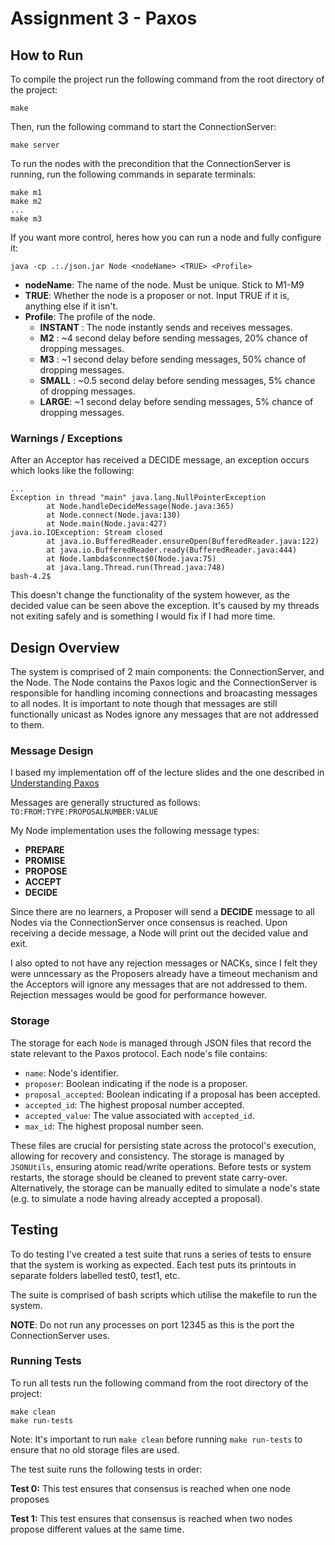 # Assignment 3 - Paxos
## How to Run 
To compile the project run the following command from the root directory of the project:
```
make
```

Then, run the following command to start the ConnectionServer:
```
make server
```

To run the nodes with the precondition that the ConnectionServer is running, run the following commands in separate terminals:
```
make m1
make m2 
...
make m3
```

If you want more control, heres how you can run a node and fully configure it:

```
java -cp .:./json.jar Node <nodeName> <TRUE> <Profile>
```
* **nodeName**: The name of the node. Must be unique. Stick to M1-M9
* **TRUE**: Whether the node is a proposer or not. Input TRUE if it is, anything else if it isn't.
* **Profile**: The profile of the node. 
    * **INSTANT** : The node instantly sends and receives messages.
    * **M2** : ~4 second delay before sending messages, 20% chance of dropping messages.
    * **M3** : ~1 second delay before sending messages, 50% chance of dropping messages.
    * **SMALL** : ~0.5 second delay before sending messages, 5% chance of dropping messages.
    * **LARGE**: ~1 second delay before sending messages, 5% chance of dropping messages.

### Warnings / Exceptions 
After an Acceptor has received a DECIDE message, an exception occurs which looks like the following: 
```
...
Exception in thread "main" java.lang.NullPointerException
        at Node.handleDecideMessage(Node.java:365)
        at Node.connect(Node.java:130)
        at Node.main(Node.java:427)
java.io.IOException: Stream closed
        at java.io.BufferedReader.ensureOpen(BufferedReader.java:122)
        at java.io.BufferedReader.ready(BufferedReader.java:444)
        at Node.lambda$connect$0(Node.java:75)
        at java.lang.Thread.run(Thread.java:748)
bash-4.2$ 
```
This doesn't change the functionality of the system however, as the decided value can be seen above the exception. 
It's caused by my threads not exiting safely and is something I would fix if I had more time.

## Design Overview 
The system is comprised of 2 main components: the ConnectionServer, and the Node. The Node contains the Paxos logic and the ConnectionServer is responsible for handling incoming connections and broacasting messages to all nodes. It is important to note though that messages are still functionally unicast as Nodes ignore any messages that are not addressed to them.

### Message Design 
I based my implementation off of the lecture slides and the one described in [Understanding Paxos](https://people.cs.rutgers.edu/~pxk/417/notes/paxos.html)

Messages are generally structured as follows: ```TO:FROM:TYPE:PROPOSALNUMBER:VALUE```

My Node implementation uses the following message types:
- **PREPARE** 
- **PROMISE**
- **PROPOSE**
- **ACCEPT**
- **DECIDE**

Since there are no learners, a Proposer will send a **DECIDE** message to all Nodes via the ConnectionServer once consensus is reached. Upon receiving a decide message, a Node will print out the decided value and exit.

I also opted to not have any rejection messages or NACKs, since I felt they were unncessary as the Proposers already have a timeout mechanism and the Acceptors will ignore any messages that are not addressed to them. Rejection messages would be good for performance however. 

### Storage

The storage for each `Node` is managed through JSON files that record the state relevant to the Paxos protocol. Each node's file contains:

- `name`: Node's identifier.
- `proposer`: Boolean indicating if the node is a proposer.
- `proposal_accepted`: Boolean indicating if a proposal has been accepted.
- `accepted_id`: The highest proposal number accepted.
- `accepted_value`: The value associated with `accepted_id`.
- `max_id`: The highest proposal number seen.

These files are crucial for persisting state across the protocol's execution, allowing for recovery and consistency. The storage is managed by `JSONUtils`, ensuring atomic read/write operations. Before tests or system restarts, the storage should be cleaned to prevent state carry-over. Alternatively, the storage can be manually edited to simulate a node's state (e.g. to simulate a node having already accepted a proposal).

## Testing
To do testing I've created a test suite that runs a series of tests to ensure that the system is working as expected. Each test puts its printouts in separate folders labelled test0, test1, etc.

The suite is comprised of bash scripts which utilise the makefile to run the system. 

**NOTE**: Do not run any processes on port 12345 as this is the port the ConnectionServer uses.

### Running Tests
To run all tests run the following command from the root directory of the project:

```
make clean
make run-tests 
```

Note: It's important to run `make clean` before running `make run-tests` to ensure that no old storage files are used.

The test suite runs the following tests in order:

**Test 0:** This test ensures that consensus is reached when one node proposes 

**Test 1:** This test ensures that consensus is reached when two nodes propose different values at the same time.


